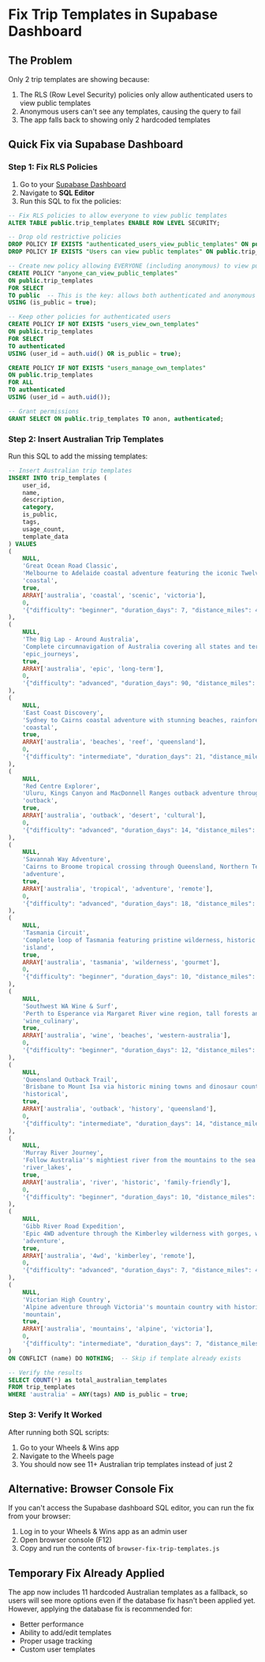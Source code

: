 # Fix Trip Templates in Supabase Dashboard

## The Problem
Only 2 trip templates are showing because:
1. The RLS (Row Level Security) policies only allow authenticated users to view public templates
2. Anonymous users can't see any templates, causing the query to fail
3. The app falls back to showing only 2 hardcoded templates

## Quick Fix via Supabase Dashboard

### Step 1: Fix RLS Policies
1. Go to your [Supabase Dashboard](https://app.supabase.com)
2. Navigate to **SQL Editor**
3. Run this SQL to fix the policies:

```sql
-- Fix RLS policies to allow everyone to view public templates
ALTER TABLE public.trip_templates ENABLE ROW LEVEL SECURITY;

-- Drop old restrictive policies
DROP POLICY IF EXISTS "authenticated_users_view_public_templates" ON public.trip_templates;
DROP POLICY IF EXISTS "Users can view public templates" ON public.trip_templates;

-- Create new policy allowing EVERYONE (including anonymous) to view public templates
CREATE POLICY "anyone_can_view_public_templates" 
ON public.trip_templates
FOR SELECT
TO public  -- This is the key: allows both authenticated and anonymous
USING (is_public = true);

-- Keep other policies for authenticated users
CREATE POLICY IF NOT EXISTS "users_view_own_templates" 
ON public.trip_templates
FOR SELECT
TO authenticated
USING (user_id = auth.uid() OR is_public = true);

CREATE POLICY IF NOT EXISTS "users_manage_own_templates" 
ON public.trip_templates
FOR ALL
TO authenticated
USING (user_id = auth.uid());

-- Grant permissions
GRANT SELECT ON public.trip_templates TO anon, authenticated;
```

### Step 2: Insert Australian Trip Templates
Run this SQL to add the missing templates:

```sql
-- Insert Australian trip templates
INSERT INTO trip_templates (
    user_id,
    name,
    description,
    category,
    is_public,
    tags,
    usage_count,
    template_data
) VALUES 
(
    NULL,
    'Great Ocean Road Classic',
    'Melbourne to Adelaide coastal adventure featuring the iconic Twelve Apostles and charming seaside towns.',
    'coastal',
    true,
    ARRAY['australia', 'coastal', 'scenic', 'victoria'],
    0,
    '{"difficulty": "beginner", "duration_days": 7, "distance_miles": 400, "estimated_budget": 1200, "highlights": ["Twelve Apostles", "Port Campbell", "Lorne Beach", "Apollo Bay"], "region": "Australia"}'::jsonb
),
(
    NULL,
    'The Big Lap - Around Australia',
    'Complete circumnavigation of Australia covering all states and territories. The ultimate Australian RV adventure.',
    'epic_journeys',
    true,
    ARRAY['australia', 'epic', 'long-term'],
    0,
    '{"difficulty": "advanced", "duration_days": 90, "distance_miles": 9300, "estimated_budget": 12000, "highlights": ["All capital cities", "Uluru", "Great Barrier Reef", "Nullarbor Plain"], "region": "Australia"}'::jsonb
),
(
    NULL,
    'East Coast Discovery',
    'Sydney to Cairns coastal adventure with stunning beaches, rainforest, and the Great Barrier Reef.',
    'coastal',
    true,
    ARRAY['australia', 'beaches', 'reef', 'queensland'],
    0,
    '{"difficulty": "intermediate", "duration_days": 21, "distance_miles": 1700, "estimated_budget": 3500, "highlights": ["Great Barrier Reef", "Byron Bay", "Gold Coast", "Whitsundays"], "region": "Australia"}'::jsonb
),
(
    NULL,
    'Red Centre Explorer',
    'Uluru, Kings Canyon and MacDonnell Ranges outback adventure through the heart of Australia.',
    'outback',
    true,
    ARRAY['australia', 'outback', 'desert', 'cultural'],
    0,
    '{"difficulty": "advanced", "duration_days": 14, "distance_miles": 1200, "estimated_budget": 2800, "highlights": ["Uluru", "Kings Canyon", "Alice Springs", "MacDonnell Ranges"], "region": "Australia"}'::jsonb
),
(
    NULL,
    'Savannah Way Adventure',
    'Cairns to Broome tropical crossing through Queensland, Northern Territory and Western Australia.',
    'adventure',
    true,
    ARRAY['australia', 'tropical', 'adventure', 'remote'],
    0,
    '{"difficulty": "advanced", "duration_days": 18, "distance_miles": 2300, "estimated_budget": 3200, "highlights": ["Kakadu", "Katherine Gorge", "Kimberleys", "Bungle Bungles"], "region": "Australia"}'::jsonb
),
(
    NULL,
    'Tasmania Circuit',
    'Complete loop of Tasmania featuring pristine wilderness, historic sites and gourmet experiences.',
    'island',
    true,
    ARRAY['australia', 'tasmania', 'wilderness', 'gourmet'],
    0,
    '{"difficulty": "beginner", "duration_days": 10, "distance_miles": 800, "estimated_budget": 1800, "highlights": ["Cradle Mountain", "Wineglass Bay", "Port Arthur", "MONA"], "region": "Australia"}'::jsonb
),
(
    NULL,
    'Southwest WA Wine & Surf',
    'Perth to Esperance via Margaret River wine region, tall forests and pristine beaches.',
    'wine_culinary',
    true,
    ARRAY['australia', 'wine', 'beaches', 'western-australia'],
    0,
    '{"difficulty": "beginner", "duration_days": 12, "distance_miles": 900, "estimated_budget": 2200, "highlights": ["Margaret River", "Karri Forests", "Lucky Bay", "Wave Rock"], "region": "Australia"}'::jsonb
),
(
    NULL,
    'Queensland Outback Trail',
    'Brisbane to Mount Isa via historic mining towns and dinosaur country.',
    'historical',
    true,
    ARRAY['australia', 'outback', 'history', 'queensland'],
    0,
    '{"difficulty": "intermediate", "duration_days": 14, "distance_miles": 1100, "estimated_budget": 2400, "highlights": ["Carnarvon Gorge", "Winton Dinosaurs", "Longreach", "Mount Isa"], "region": "Australia"}'::jsonb
),
(
    NULL,
    'Murray River Journey',
    'Follow Australia''s mightiest river from the mountains to the sea through historic river towns.',
    'river_lakes',
    true,
    ARRAY['australia', 'river', 'historic', 'family-friendly'],
    0,
    '{"difficulty": "beginner", "duration_days": 10, "distance_miles": 750, "estimated_budget": 1600, "highlights": ["Echuca", "Swan Hill", "Mildura", "Murray Mouth"], "region": "Australia"}'::jsonb
),
(
    NULL,
    'Gibb River Road Expedition',
    'Epic 4WD adventure through the Kimberley wilderness with gorges, waterfalls and ancient rock art.',
    'adventure',
    true,
    ARRAY['australia', '4wd', 'kimberley', 'remote'],
    0,
    '{"difficulty": "advanced", "duration_days": 7, "distance_miles": 400, "estimated_budget": 2500, "highlights": ["Windjana Gorge", "Bell Gorge", "El Questro", "Mitchell Falls"], "region": "Australia"}'::jsonb
),
(
    NULL,
    'Victorian High Country',
    'Alpine adventure through Victoria''s mountain country with historic towns and mountain vistas.',
    'mountain',
    true,
    ARRAY['australia', 'mountains', 'alpine', 'victoria'],
    0,
    '{"difficulty": "intermediate", "duration_days": 7, "distance_miles": 500, "estimated_budget": 1400, "highlights": ["Mount Buffalo", "Bright", "Falls Creek", "Beechworth"], "region": "Australia"}'::jsonb
)
ON CONFLICT (name) DO NOTHING;  -- Skip if template already exists

-- Verify the results
SELECT COUNT(*) as total_australian_templates
FROM trip_templates
WHERE 'australia' = ANY(tags) AND is_public = true;
```

### Step 3: Verify It Worked
After running both SQL scripts:
1. Go to your Wheels & Wins app
2. Navigate to the Wheels page
3. You should now see 11+ Australian trip templates instead of just 2

## Alternative: Browser Console Fix

If you can't access the Supabase dashboard SQL editor, you can run the fix from your browser:

1. Log in to your Wheels & Wins app as an admin user
2. Open browser console (F12)
3. Copy and run the contents of `browser-fix-trip-templates.js`

## Temporary Fix Already Applied

The app now includes 11 hardcoded Australian templates as a fallback, so users will see more options even if the database fix hasn't been applied yet. However, applying the database fix is recommended for:
- Better performance
- Ability to add/edit templates
- Proper usage tracking
- Custom user templates